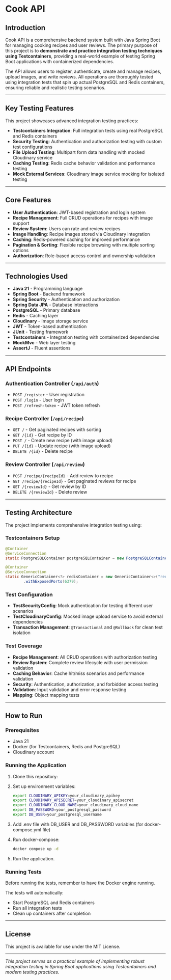 # Cook API

## Introduction
Cook API is a comprehensive backend system built with Java Spring Boot for managing cooking recipes and user reviews. The primary purpose of this project is to **demonstrate and practice integration testing techniques using Testcontainers**, providing a real-world example of testing Spring Boot applications with containerized dependencies.

The API allows users to register, authenticate, create and manage recipes, upload images, and write reviews. All operations are thoroughly tested using integration tests that spin up actual PostgreSQL and Redis containers, ensuring reliable and realistic testing scenarios.

---

## Key Testing Features
This project showcases advanced integration testing practices:

- **Testcontainers Integration**: Full integration tests using real PostgreSQL and Redis containers
- **Security Testing**: Authentication and authorization testing with custom test configurations  
- **File Upload Testing**: Multipart form data handling with mocked Cloudinary service
- **Caching Testing**: Redis cache behavior validation and performance testing
- **Mock External Services**: Cloudinary image service mocking for isolated testing

---

## Core Features
- **User Authentication**: JWT-based registration and login system
- **Recipe Management**: Full CRUD operations for recipes with image support
- **Review System**: Users can rate and review recipes
- **Image Handling**: Recipe images stored via Cloudinary integration
- **Caching**: Redis-powered caching for improved performance
- **Pagination & Sorting**: Flexible recipe browsing with multiple sorting options
- **Authorization**: Role-based access control and ownership validation

---

## Technologies Used
- **Java 21** - Programming language
- **Spring Boot** - Backend framework
- **Spring Security** - Authentication and authorization
- **Spring Data JPA** - Database interactions
- **PostgreSQL** - Primary database
- **Redis** - Caching layer
- **Cloudinary** - Image storage service
- **JWT** - Token-based authentication
- **JUnit** - Testing framework
- **Testcontainers** - Integration testing with containerized dependencies
- **MockMvc** - Web layer testing
- **AssertJ** - Fluent assertions

---

## API Endpoints

### Authentication Controller (`/api/auth`)
- `POST /register` - User registration
- `POST /login` - User login
- `POST /refresh-token` - JWT token refresh

### Recipe Controller (`/api/recipe`)
- `GET /` - Get paginated recipes with sorting
- `GET /{id}` - Get recipe by ID
- `POST /` - Create new recipe (with image upload)
- `PUT /{id}` - Update recipe (with image upload)
- `DELETE /{id}` - Delete recipe

### Review Controller (`/api/review`)
- `POST /recipe/{recipeId}` - Add review to recipe
- `GET /recipe/{recipeId}` - Get paginated reviews for recipe
- `GET /{reviewId}` - Get review by ID
- `DELETE /{reviewId}` - Delete review

---

## Testing Architecture

The project implements comprehensive integration testing using:

### Testcontainers Setup
```java
@Container
@ServiceConnection
static PostgreSQLContainer postgreSQLContainer = new PostgreSQLContainer("postgres:latest");

@Container  
@ServiceConnection
static GenericContainer<?> redisContainer = new GenericContainer<>("redis:latest")
        .withExposedPorts(6379);
```

### Test Configuration
- **TestSecurityConfig**: Mock authentication for testing different user scenarios
- **TestCloudinaryConfig**: Mocked image upload service to avoid external dependencies
- **Transaction Management**: `@Transactional` and `@Rollback` for clean test isolation

### Test Coverage
- **Recipe Management**: All CRUD operations with authorization testing
- **Review System**: Complete review lifecycle with user permission validation
- **Caching Behavior**: Cache hit/miss scenarios and performance validation
- **Security**: Authentication, authorization, and forbidden access testing
- **Validation**: Input validation and error response testing
- **Mapping**: Object mapping tests

---

## How to Run

### Prerequisites
- Java 21
- Docker (for Testcontainers, Redis and PostgreSQL)
- Cloudinary account

### Running the Application
1. Clone this repository:
 
2. Set up environment variables:
   ```bash
   export CLOUDINARY_APIKEY=your_cloudinary_apikey
   export CLOUDINARY_APISECRET=your_cloudinary_apisecret
   export CLOUDINARY_CLOUD_NAME=your_cloudinary_cloud_name
   export DB_PASSWORD=your_postgresql_password
   export DB_USER=your_postgresql_username
   ```

3. Add .env file with DB_USER and DB_PASSWORD variables (for docker-compose.yml file)

4. Run docker-compose:
    ```bash
    docker compose up -d
   ```

5. Run the application.

### Running Tests
Before running the tests, remember to have the Docker engine running.

The tests will automatically:
- Start PostgreSQL and Redis containers
- Run all integration tests
- Clean up containers after completion

---

## License
This project is available for use under the MIT License.

---

*This project serves as a practical example of implementing robust integration testing in Spring Boot applications using Testcontainers and modern testing practices.*
